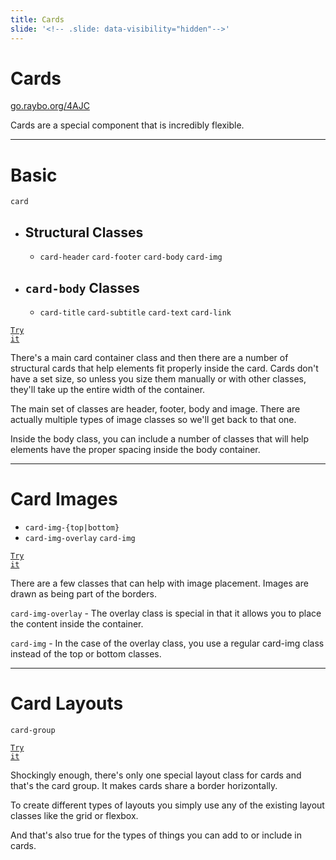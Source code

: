 ```yaml
---
title: Cards
slide: '<!-- .slide: data-visibility="hidden"-->'
---
```


<!-- .slide: data-state="layout-title" class="bg-dark"-->

# Cards

<div class="slide-link"><a href="https://go.raybo.org/4AJC"><i class="fab fa-slideshare"></i> go.raybo.org/4AJC</a></div>

> >

Cards are a special component that is incredibly flexible.

---

<!-- .slide: data-state="layout-code-list" -->

# Basic

`card`

- ## Structural Classes

  - `card-header` `card-footer` `card-body` `card-img`<br>

- ## `card-body` Classes
  - `card-title` `card-subtitle` `card-text` `card-link`

<a href="https://codepen.io/planetoftheweb/pen/NWdBoap?editors=1000" target="_blank"><code class="code-royal">Try it</code></a>

> >

There's a main card container class and then there are a number of structural cards that help elements fit properly inside the card. Cards don't have a set size, so unless you size them manually or with other classes, they'll take up the entire width of the container.

The main set of classes are header, footer, body and image. There are actually multiple types of image classes so we'll get back to that one.

Inside the body class, you can include a number of classes that will help elements have the proper spacing inside the body container.

---

# Card Images

- `card-img-{top|bottom}`
- `card-img-overlay` `card-img`

<a href="https://codepen.io/planetoftheweb/pen/XWpBOvG?editors=1000" target="_blank"><code class="code-royal">Try it</code></a>

> >

There are a few classes that can help with image placement. Images are drawn as being part of the borders.

`card-img-overlay` - The overlay class is special in that it allows you to place the content inside the container.

`card-img` - In the case of the overlay class, you use a regular card-img class instead of the top or bottom classes.

---

# Card Layouts

`card-group`

<a href="https://codepen.io/planetoftheweb/pen/gOgjERG?editors=1000" target="_blank"><code class="code-royal">Try it</code></a>

> >

Shockingly enough, there's only one special layout class for cards and that's the card group. It makes cards share a border horizontally.

To create different types of layouts you simply use any of the existing layout classes like the grid or flexbox.

And that's also true for the types of things you can add to or include in cards.
